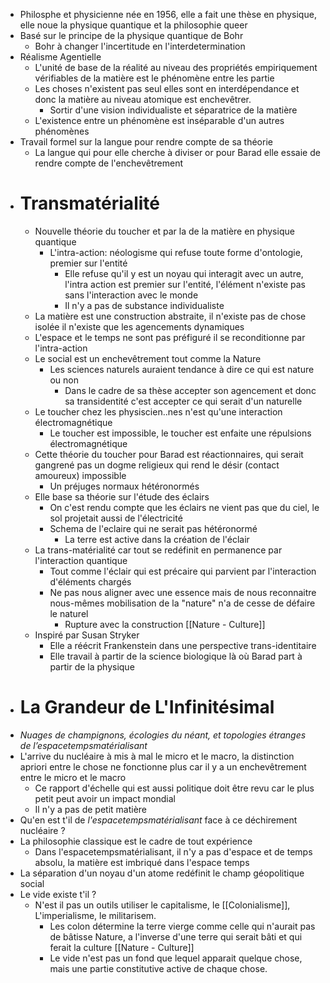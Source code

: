 - Philosphe et physicienne née en 1956, elle a fait une thèse en physique, elle noue la physique quantique et la philosophie queer
- Basé sur le principe de la physique quantique de Bohr
	- Bohr à changer l'incertitude en l'interdetermination
- Réalisme Agentielle
	- L'unité de base de la réalité au niveau des propriétés empiriquement vérifiables de la matière est le phénomène entre les partie
	- Les choses n'existent pas seul elles sont en interdépendance et donc la matière au niveau atomique est enchevêtrer.
		- Sortir d'une vision individualiste et séparatrice de la matière
	- L'existence entre un phénomène est inséparable d'un autres phénomènes
- Travail formel sur la langue pour rendre compte de sa théorie
	- La langue qui pour elle cherche à diviser or pour Barad elle essaie de rendre compte de l'enchevêtrement
- # Transmatérialité
	- Nouvelle théorie du toucher et par la de la matière en physique quantique
		- L'intra-action: néologisme qui refuse toute forme d'ontologie, premier sur l'entité
			- Elle refuse qu'il y est un noyau qui interagit avec un autre, l'intra action est premier sur l'entité, l'élément n'existe pas sans l'interaction avec le monde
			- Il n'y a pas de substance individualiste
	- La matière est une construction abstraite, il n'existe pas de chose isolée il n'existe que les agencements dynamiques
	- L'espace et le temps ne sont pas préfiguré il se reconditionne par l'intra-action
	- Le social est un enchevêtrement tout comme la Nature
		- Les sciences naturels auraient tendance à dire ce qui est nature ou non
			- Dans le cadre de sa thèse accepter son agencement et donc sa transidentité c'est accepter ce qui serait d'un naturelle
	- Le toucher chez les physiscien..nes n'est qu'une interaction électromagnétique
		- Le toucher est impossible, le toucher est enfaite une répulsions électromagnétique
	- Cette théorie du toucher pour Barad est réactionnaires, qui serait gangrené pas un dogme religieux qui rend le désir (contact amoureux) impossible
		- Un préjuges normaux hétéronormés
	- Elle base sa théorie sur l'étude des éclairs
		- On c'est rendu compte que les éclairs ne vient pas que du ciel, le sol projetait aussi de l'électricité
		- Schema de l'eclaire qui ne serait pas hétéronormé
			- La terre est active dans la création de l'éclair
	- La trans-matérialité car tout se redéfinit en permanence par l'interaction quantique
		- Tout comme l'éclair qui est précaire qui parvient par l'interaction d'éléments chargés
		- Ne pas nous aligner avec une essence mais de nous reconnaitre nous-mêmes mobilisation de la "nature" n'a de cesse de défaire le naturel
			- Rupture avec la construction [[Nature - Culture]]
	- Inspiré par Susan Stryker
		- Elle a réécrit Frankenstein dans une perspective trans-identitaire
		- Elle travail à partir de la science biologique là où Barad part à partir de la physique
- # La Grandeur de L'Infinitésimal
- *Nuages de champignons, écologies du néant, et topologies étranges de l’espacetempsmatérialisant*
- L'arrive du nucléaire à mis à mal le micro et le macro, la distinction apriori entre le chose ne fonctionne plus car il y a un enchevêtrement entre le micro et le macro
	- Ce rapport d'échelle qui est aussi politique doit être revu car le plus petit peut avoir un impact mondial
	- Il n'y a pas de petit matière
- Qu'en est t'il de *l'espacetempsmatérialisant* face à ce déchirement nucléaire ?
- La philosophie classique est le cadre de tout expérience
	- Dans l'espacetempsmatérialisant, il n'y a pas d'espace et de temps absolu, la matière est imbriqué dans l'espace temps
- La séparation d'un noyau d'un atome redéfinit le champ géopolitique social
- Le vide existe t'il ?
	- N'est il pas un outils utiliser  le capitalisme, le [[Colonialisme]], L'imperialisme, le militarisem.
		- Les colon détermine la terre vierge comme celle qui n'aurait pas de bâtisse Nature, a l'inverse d'une terre qui serait bâti et qui ferait la culture [[Nature - Culture]]
		- Le vide n'est pas un fond que lequel apparait quelque chose, mais une partie constitutive active de chaque chose.